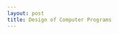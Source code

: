 ```yaml
---
layout: post
title: Design of Computer Programs
---
```


<div class="gistpost">
	<script src="{{ site.gist_url }}2020-02-27-design-of-computer-programs.md"></script>
</div>